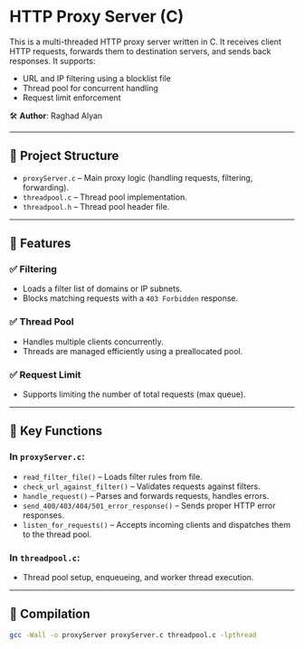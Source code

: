 # HTTP Proxy Server (C)

This is a multi-threaded HTTP proxy server written in C. It receives client HTTP requests, forwards them to destination servers, and sends back responses. It supports:

- URL and IP filtering using a blocklist file
- Thread pool for concurrent handling
- Request limit enforcement

🛠️ **Author**: Raghad Alyan  

---

## 📂 Project Structure

- `proxyServer.c` – Main proxy logic (handling requests, filtering, forwarding).
- `threadpool.c` – Thread pool implementation.
- `threadpool.h` – Thread pool header file.

---

## 🧠 Features

### ✅ Filtering
- Loads a filter list of domains or IP subnets.
- Blocks matching requests with a `403 Forbidden` response.

### ✅ Thread Pool
- Handles multiple clients concurrently.
- Threads are managed efficiently using a preallocated pool.

### ✅ Request Limit
- Supports limiting the number of total requests (max queue).

---

## 🔧 Key Functions

### In `proxyServer.c`:
- `read_filter_file()` – Loads filter rules from file.
- `check_url_against_filter()` – Validates requests against filters.
- `handle_request()` – Parses and forwards requests, handles errors.
- `send_400/403/404/501_error_response()` – Sends proper HTTP error responses.
- `listen_for_requests()` – Accepts incoming clients and dispatches them to the thread pool.

### In `threadpool.c`:
- Thread pool setup, enqueueing, and worker thread execution.

---
## 🧪 Compilation

```bash
gcc -Wall -o proxyServer proxyServer.c threadpool.c -lpthread
